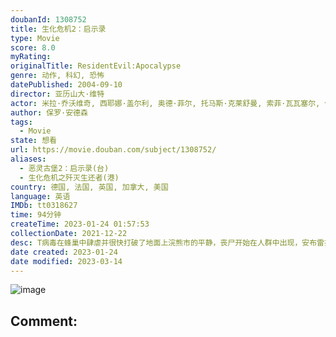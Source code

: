 ```yaml
---
doubanId: 1308752
title: 生化危机2：启示录
type: Movie
score: 8.0
myRating: 
originalTitle: ResidentEvil:Apocalypse
genre: 动作, 科幻, 恐怖
datePublished: 2004-09-10
director: 亚历山大·维特
actor: 米拉·乔沃维奇, 西耶娜·盖尔利, 奥德·菲尔, 托马斯·克莱舒曼, 索菲·瓦瓦塞尔, 何家蓓, 比利·帕罗特, undefined, 迈克·艾普斯, 马修·, 埃里克·马比斯, 伊恩·格雷, 泰德·路德齐克, 阿隆·艾布拉姆斯, 扎克·沃德, undefined, 雷萨克·艾多堤, 蒂姆·伯德, undefined, undefined, undefined, undefined, undefined, undefined, undefined, 安贝儿·马绍尔, undefined, 斯蒂芬·, undefined, 杰瑞德·哈里斯, undefined, 梅根·法伦布克
author: 保罗·安德森
tags:
  - Movie
state: 想看
url: https://movie.douban.com/subject/1308752/
aliases:
  - 恶灵古堡2：启示录(台)
  - 生化危机之歼灭生还者(港)
country: 德国, 法国, 英国, 加拿大, 美国
language: 英语
IMDb: tt0318627
time: 94分钟
createTime: 2023-01-24 01:57:53
collectionDate: 2021-12-22
desc: T病毒在蜂巢中肆虐并很快打破了地面上浣熊市的平静，丧尸开始在人群中出现，安布雷拉公司将整个城市封锁，计划使用核武器摧毁城市以掩盖病毒外泄的事实。被安布雷拉注射T病毒使身体能力远超常人的爱丽丝（米拉·乔...
date created: 2023-01-24
date modified: 2023-03-14
---
```


![image](p1212493067.jpg)

Comment:
---
